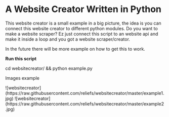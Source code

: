 # A Website Creator Written in Python

This website creator is a small example in a big picture, the idea is you can connect this website creator to
different python modules. Do you want to make a website scraper? Ez just connect this script to an website api
and make it inside a loop and you got a website scraper/creator.
<p>
In the future there will be more example on how to get this to work.
<p>
<b>Run this script</b><p>
cd websitecreator/ &&
python example.py<p>
Images example<p>
![websitecreator](https://raw.githubusercontent.com/reliefs/websitecreator/master/example1.jpg)
![websitecreator](https://raw.githubusercontent.com/reliefs/websitecreator/master/example2.jpg)
